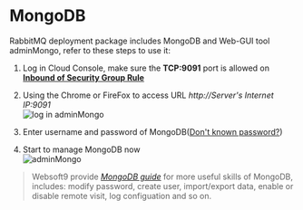 # MongoDB

RabbitMQ deployment package includes MongoDB and Web-GUI tool adminMongo, refer to these steps to use it:

1. Log in Cloud Console, make sure the **TCP:9091** port is allowed on **[Inbound of Security Group Rule](https://support.websoft9.com/docs/faq/tech-instance.html)**

2. Using the Chrome or FireFox to access URL *http://Server's Internet IP:9091*  
  ![log in adminMongo](https://libs.websoft9.com/Websoft9/DocsPicture/en/mongodb/adminmongo-connect001-websoft9.png)
  
3. Enter username and password of MongoDB([Don't known password?](/stack-accounts.md))  

4. Start to manage MongoDB now  
  ![adminMongo](https://libs.websoft9.com/Websoft9/DocsPicture/en/mongodb/adminmongo-connect003-websoft9.png)

> Websoft9 provide *[MongoDB guide](https://support.websoft9.com/docs/mongodb/solution-gui.html)* for more useful skills of MongoDB, includes: modify password, create user, import/export data, enable or disable remote visit, log configuation and so on.
